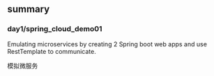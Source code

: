 ## summary

### day1/spring_cloud_demo01

Emulating microservices by creating 2 Spring boot web apps and use RestTemplate to communicate.

模拟微服务



